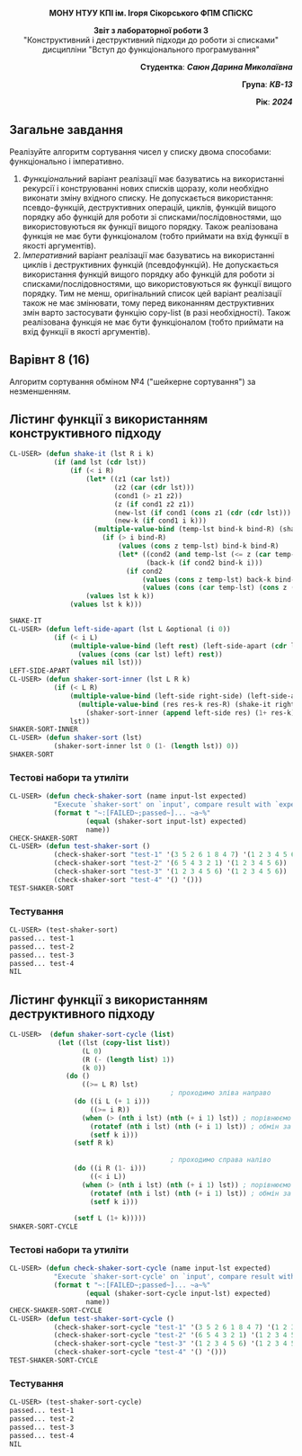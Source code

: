 <p align="center"><b>МОНУ НТУУ КПІ ім. Ігоря Сікорського ФПМ СПіСКС</b></p>
<p align="center">
<b>Звіт з лабораторної роботи 3</b><br/>
"Конструктивний і деструктивний підходи до роботи зі списками"<br/> 
дисципліни "Вступ до функціонального програмування"
</p>
<p align="right">
    <strong>Студентка</strong>: <em><strong>Саюн Дарина Миколаївна</strong></em>
</p>
<p align="right">
    <strong>Група</strong>: <em><strong>КВ-13</strong></em>
</p>
<p align="right">
    <strong>Рік</strong>: <em><strong>2024</strong></em>
</p>

## Загальне завдання
Реалізуйте алгоритм сортування чисел у списку двома способами: функціонально і імперативно.
1. *Функціональний* варіант реалізації має базуватись на використанні рекурсії і конструюванні нових списків щоразу, коли необхідно виконати зміну вхідного списку. Не допускається використання: псевдо-функцій, деструктивних операцій, циклів, функцій вищого порядку або функцій для роботи зі списками/послідовностями, що використовуються як функції вищого порядку. Також реалізована функція не має бути функціоналом (тобто приймати на вхід функції в якості аргументів).
2. *Імперативний* варіант реалізації має базуватись на використанні циклів і деструктивних функцій (псевдофункцій). Не допускається використання функцій вищого порядку або функцій для роботи зі списками/послідовностями, що використовуються як функції вищого порядку. Тим не менш, оригінальний список цей варіант реалізації також не має змінювати, тому перед виконанням деструктивних змін варто застосувати функцію copy-list (в разі необхідності). Також реалізована функція не має бути функціоналом (тобто приймати на вхід функції в якості аргументів).

## Варівнт 8 (16)
Алгоритм сортування обміном №4 ("шейкерне сортування") за незменшенням.

## Лістинг функції з використанням конструктивного підходу
```lisp
CL-USER> (defun shake-it (lst R i k)
           (if (and lst (cdr lst))
               (if (< i R)
                   (let* ((z1 (car lst))
                          (z2 (car (cdr lst)))
                          (cond1 (> z1 z2))
                          (z (if cond1 z2 z1))
                          (new-lst (if cond1 (cons z1 (cdr (cdr lst))) (cdr lst)))
                          (new-k (if cond1 i k)))
                     (multiple-value-bind (temp-lst bind-k bind-R) (shake-it new-lst R (1+ i) new-k)
                       (if (> i bind-R)
                           (values (cons z temp-lst) bind-k bind-R)
                           (let* ((cond2 (and temp-lst (<= z (car temp-lst))))
                                  (back-k (if cond2 bind-k i)))
                             (if cond2
                                 (values (cons z temp-lst) back-k bind-R)
                                 (values (cons (car temp-lst) (cons z (cdr temp-lst))) back-k bind-R))))))
                   (values lst k k))
               (values lst k k)))

SHAKE-IT
CL-USER> (defun left-side-apart (lst L &optional (i 0))
           (if (< i L)
               (multiple-value-bind (left rest) (left-side-apart (cdr lst) L (1+ i))
                 (values (cons (car lst) left) rest))
               (values nil lst)))
LEFT-SIDE-APART
CL-USER> (defun shaker-sort-inner (lst L R k)
           (if (< L R)
               (multiple-value-bind (left-side right-side) (left-side-apart lst L)
                 (multiple-value-bind (res res-k res-R) (shake-it right-side R L k)
                   (shaker-sort-inner (append left-side res) (1+ res-k) res-R res-k)))
               lst))
SHAKER-SORT-INNER
CL-USER> (defun shaker-sort (lst)
           (shaker-sort-inner lst 0 (1- (length lst)) 0))
SHAKER-SORT
```

### Тестові набори та утиліти
```lisp
CL-USER> (defun check-shaker-sort (name input-lst expected) 
           "Execute `shaker-sort' on `input', compare result with `expected' and print comparison status" 
           (format t "~:[FAILED~;passed~]... ~a~%" 
                   (equal (shaker-sort input-lst) expected) 
                   name))
CHECK-SHAKER-SORT
CL-USER> (defun test-shaker-sort ()
           (check-shaker-sort "test-1" '(3 5 2 6 1 8 4 7) '(1 2 3 4 5 6 7 8))
           (check-shaker-sort "test-2" '(6 5 4 3 2 1) '(1 2 3 4 5 6))
           (check-shaker-sort "test-3" '(1 2 3 4 5 6) '(1 2 3 4 5 6))
           (check-shaker-sort "test-4" '() '()))
TEST-SHAKER-SORT
```

### Тестування
```lisp
CL-USER> (test-shaker-sort)
passed... test-1
passed... test-2
passed... test-3
passed... test-4
NIL
```

## Лістинг функції з використанням деструктивного підходу
```lisp
CL-USER>  (defun shaker-sort-cycle (list)
            (let ((lst (copy-list list))
                  (L 0)         
                  (R (- (length list) 1))
                  (k 0))
              (do () 
                  ((>= L R) lst)
                                        ; проходимо зліва направо
                (do ((i L (+ 1 i)))              
                    ((>= i R))
                  (when (> (nth i lst) (nth (+ i 1) lst)) ; порівнюємо сусідні елементи
                    (rotatef (nth i lst) (nth (+ i 1) lst)) ; обмін за допомогою rotatef
                    (setf k i)))
                (setf R k)
      
                                        ; проходимо справа наліво
                (do ((i R (1- i)))              
                    ((< i L))
                  (when (> (nth i lst) (nth (+ i 1) lst)) ; порівнюємо сусідні елементи
                    (rotatef (nth i lst) (nth (+ i 1) lst)) ; обмін за допомогою rotatef
                    (setf k i)))
      
                (setf L (1+ k)))))
SHAKER-SORT-CYCLE
```

### Тестові набори та утиліти
```lisp
CL-USER> (defun check-shaker-sort-cycle (name input-lst expected) 
           "Execute `shaker-sort-cycle' on `input', compare result with `expected' and print comparison status" 
           (format t "~:[FAILED~;passed~]... ~a~%" 
                   (equal (shaker-sort-cycle input-lst) expected) 
                   name))
CHECK-SHAKER-SORT-CYCLE
CL-USER> (defun test-shaker-sort-cycle ()
           (check-shaker-sort-cycle "test-1" '(3 5 2 6 1 8 4 7) '(1 2 3 4 5 6 7 8))
           (check-shaker-sort-cycle "test-2" '(6 5 4 3 2 1) '(1 2 3 4 5 6))
           (check-shaker-sort-cycle "test-3" '(1 2 3 4 5 6) '(1 2 3 4 5 6))
           (check-shaker-sort-cycle "test-4" '() '()))
TEST-SHAKER-SORT-CYCLE
```

### Тестування
```lisp
CL-USER> (test-shaker-sort-cycle)
passed... test-1
passed... test-2
passed... test-3
passed... test-4
NIL
```
